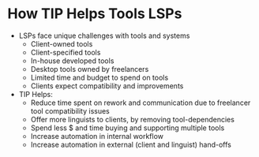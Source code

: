 # How TIP Helps Tools LSPs #

  * LSPs face unique challenges with tools and systems
    * Client-owned tools
    * Client-specified tools
    * In-house developed tools
    * Desktop tools owned by freelancers
    * Limited time and budget to spend on tools
    * Clients expect compatibility and improvements
  * TIP Helps:
    * Reduce time spent on rework and communication due to freelancer tool compatibility issues
    * Offer more linguists to clients, by removing tool-dependencies
    * Spend less $ and time buying and supporting multiple tools
    * Increase automation in internal workflow
    * Increase automation in external (client and linguist) hand-offs
